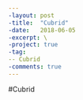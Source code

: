 ```yaml
---
-layout: post
-title:  "Cubrid"
-date:   2018-06-05
-excerpt: \
-project: true
-tag:
-- Cubrid
-comments: true
---
```


#Cubrid


